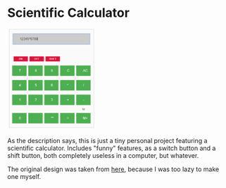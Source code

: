 # Scientific Calculator

<img src="https://github.com/ale1313/scientific-calculator-js/blob/705556c6bc70a585b64c042f8aa6326f59223137/src/assets/images/calcPreview1.png" width="200px" />

As the description says, this is just a tiny personal project featuring a scientific calculator.
Includes "funny" features, as a switch button and a shift button, both completely useless in a computer, but whatever.

The original design was taken from [here](http://internetedadinero.com/calculadora-html/calculadora.html), because I was too lazy to make one myself.
